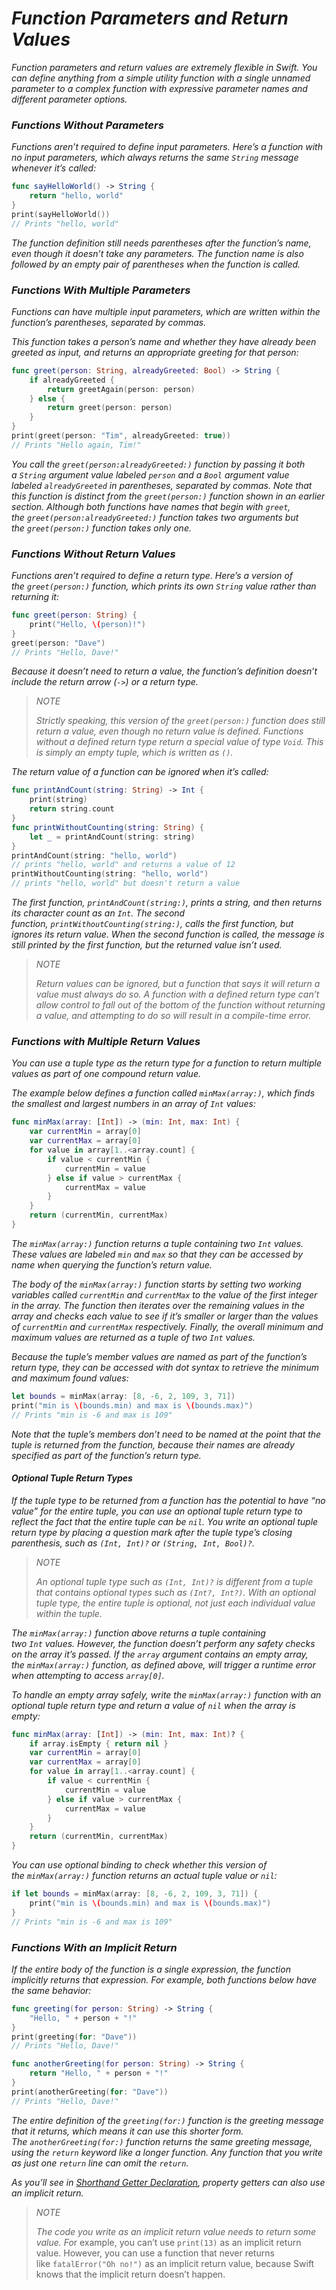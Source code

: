 # *Function Parameters and Return Values*

*Function parameters and return values are extremely flexible in Swift. You can define anything from a simple utility function with a single unnamed parameter to a complex function with expressive parameter names and different parameter options.*

### *Functions Without Parameters*

*Functions aren’t required to define input parameters. Here’s a function with no input parameters, which always returns the same `String` message whenever it’s called:*

```swift
func sayHelloWorld() -> String {
    return "hello, world"
}
print(sayHelloWorld())
// Prints "hello, world"
```

*The function definition still needs parentheses after the function’s name, even though it doesn’t take any parameters. The function name is also followed by an empty pair of parentheses when the function is called.*

### *Functions With Multiple Parameters*

*Functions can have multiple input parameters, which are written within the function’s parentheses, separated by commas.*

*This function takes a person’s name and whether they have already been greeted as input, and returns an appropriate greeting for that person:*

```swift
func greet(person: String, alreadyGreeted: Bool) -> String {
    if alreadyGreeted {
        return greetAgain(person: person)
    } else {
        return greet(person: person)
    }
}
print(greet(person: "Tim", alreadyGreeted: true))
// Prints "Hello again, Tim!"
```

*You call the `greet(person:alreadyGreeted:)` function by passing it both a `String` argument value labeled `person` and a `Bool` argument value labeled `alreadyGreeted` in parentheses, separated by commas. Note that this function is distinct from the `greet(person:)` function shown in an earlier section. Although both functions have names that begin with `greet`, the `greet(person:alreadyGreeted:)` function takes two arguments but the `greet(person:)` function takes only one.*

### *Functions Without Return Values*

*Functions aren’t required to define a return type. Here’s a version of the `greet(person:)` function, which prints its own `String` value rather than returning it:*

```swift
func greet(person: String) {
    print("Hello, \(person)!")
}
greet(person: "Dave")
// Prints "Hello, Dave!"
```

*Because it doesn’t need to return a value, the function’s definition doesn’t include the return arrow (`->`) or a return type.*

> *NOTE*
> 
> *Strictly speaking, this version of the `greet(person:)` function does still return a value, even though no return value is defined. Functions without a defined return type return a special value of type `Void`. This is simply an empty tuple, which is written as `()`.*

*The return value of a function can be ignored when it’s called:*

```swift
func printAndCount(string: String) -> Int {
    print(string)
    return string.count
}
func printWithoutCounting(string: String) {
    let _ = printAndCount(string: string)
}
printAndCount(string: "hello, world")
// prints "hello, world" and returns a value of 12
printWithoutCounting(string: "hello, world")
// prints "hello, world" but doesn't return a value
```

*The first function, `printAndCount(string:)`, prints a string, and then returns its character count as an `Int`. The second function, `printWithoutCounting(string:)`, calls the first function, but ignores its return value. When the second function is called, the message is still printed by the first function, but the returned value isn’t used.*

> *NOTE*
> 
> *Return values can be ignored, but a function that says it will return a value must always do so. A function with a defined return type can’t allow control to fall out of the bottom of the function without returning a value, and attempting to do so will result in a compile-time error.*



### *Functions with Multiple Return Values*

*You can use a tuple type as the return type for a function to return multiple values as part of one compound return value.*

*The example below defines a function called `minMax(array:)`, which finds the smallest and largest numbers in an array of `Int` values:*

```swift
func minMax(array: [Int]) -> (min: Int, max: Int) {
    var currentMin = array[0]
    var currentMax = array[0]
    for value in array[1..<array.count] {
        if value < currentMin {
            currentMin = value
        } else if value > currentMax {
            currentMax = value
        }
    }
    return (currentMin, currentMax)
}
```

*The `minMax(array:)` function returns a tuple containing two `Int` values. These values are labeled `min` and `max` so that they can be accessed by name when querying the function’s return value.*

*The body of the `minMax(array:)` function starts by setting two working variables called `currentMin` and `currentMax` to the value of the first integer in the array. The function then iterates over the remaining values in the array and checks each value to see if it’s smaller or larger than the values of `currentMin` and `currentMax` respectively. Finally, the overall minimum and maximum values are returned as a tuple of two `Int` values.*

*Because the tuple’s member values are named as part of the function’s return type, they can be accessed with dot syntax to retrieve the minimum and maximum found values:*

```swift
let bounds = minMax(array: [8, -6, 2, 109, 3, 71])
print("min is \(bounds.min) and max is \(bounds.max)")
// Prints "min is -6 and max is 109"
```

*Note that the tuple’s members don’t need to be named at the point that the tuple is returned from the function, because their names are already specified as part of the function’s return type.*



#### *Optional Tuple Return Types*

*If the tuple type to be returned from a function has the potential to have “no value” for the entire tuple, you can use an optional tuple return type to reflect the fact that the entire tuple can be `nil`. You write an optional tuple return type by placing a question mark after the tuple type’s closing parenthesis, such as `(Int, Int)?` or `(String, Int, Bool)?`.*

> *NOTE*
> 
> *An optional tuple type such as `(Int, Int)?` is different from a tuple that contains optional types such as `(Int?, Int?)`. With an optional tuple type, the entire tuple is optional, not just each individual value within the tuple.*

*The `minMax(array:)` function above returns a tuple containing two `Int` values. However, the function doesn’t perform any safety checks on the array it’s passed. If the `array` argument contains an empty array, the `minMax(array:)` function, as defined above, will trigger a runtime error when attempting to access `array[0]`.*

*To handle an empty array safely, write the `minMax(array:)` function with an optional tuple return type and return a value of `nil` when the array is empty:*

```swift
func minMax(array: [Int]) -> (min: Int, max: Int)? {
    if array.isEmpty { return nil }
    var currentMin = array[0]
    var currentMax = array[0]
    for value in array[1..<array.count] {
        if value < currentMin {
            currentMin = value
        } else if value > currentMax {
            currentMax = value
        }
    }
    return (currentMin, currentMax)
}
```

*You can use optional binding to check whether this version of the `minMax(array:)` function returns an actual tuple value or `nil`:*

```swift
if let bounds = minMax(array: [8, -6, 2, 109, 3, 71]) {
    print("min is \(bounds.min) and max is \(bounds.max)")
}
// Prints "min is -6 and max is 109"
```

### *Functions With an Implicit Return*

*If the entire body of the function is a single expression, the function implicitly returns that expression. For example, both functions below have the same behavior:*

```swift
func greeting(for person: String) -> String {
    "Hello, " + person + "!"
}
print(greeting(for: "Dave"))
// Prints "Hello, Dave!"

func anotherGreeting(for person: String) -> String {
    return "Hello, " + person + "!"
}
print(anotherGreeting(for: "Dave"))
// Prints "Hello, Dave!"
```

*The entire definition of the `greeting(for:)` function is the greeting message that it returns, which means it can use this shorter form. The `anotherGreeting(for:)` function returns the same greeting message, using the `return` keyword like a longer function. Any function that you write as just one `return` line can omit the `return`.*

*As you’ll see in [Shorthand Getter Declaration](https://docs.swift.org/swift-book/LanguageGuide/Properties.html#ID608), property getters can also use an implicit return.*

> *NOTE*
> 
> *The code you write as an implicit return value needs to return some value. Fo*r example, you can’t use `print(13)` as an implicit return value. However, you can use a function that never returns like `fatalError("Oh no!")` as an implicit return value, because Swift knows that the implicit return doesn’t happen.
